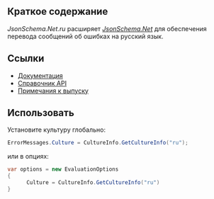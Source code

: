 ## Краткое содержание

_JsonSchema.Net.ru_ расширяет [_JsonSchema.Net_](https://www.nuget.org/packages/JsonSchema.Net) для обеспечения перевода сообщений об ошибках на русский язык.

## Ссылки

- [Документация](https://docs.json-everything.net/pointer/basics/)
- [Справочник API](https://docs.json-everything.net/api/JsonPointer.Net/JsonPointer/)
- [Примечания к выпуску](https://docs.json-everything.net/rn-json-pointer/)

## Использовать

Установите культуру глобально:

```c#
ErrorMessages.Culture = CultureInfo.GetCultureInfo("ru");
```

или в опциях:

```c#
var options = new EvaluationOptions
{
      Culture = CultureInfo.GetCultureInfo("ru")
}
```